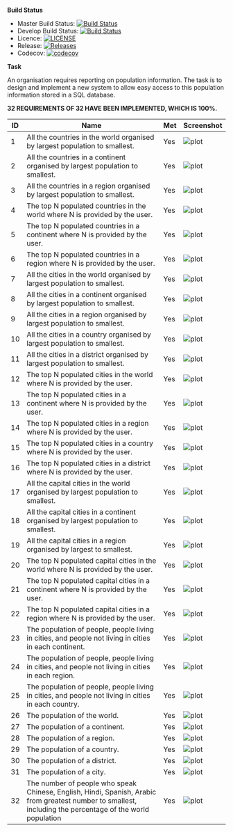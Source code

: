 __Build Status__
- Master Build Status: [![Build Status](https://travis-ci.com/AlexPintea/group.svg?branch=master)](https://travis-ci.com/AlexPintea/group)
- Develop Build Status: [![Build Status](https://travis-ci.com/AlexPintea/group.svg?branch=develop)](https://travis-ci.com/AlexPintea/group)
- Licence: [![LICENSE](https://img.shields.io/github/license/AlexPintea/group.svg?style=flat-square)](https://github.com/AlexPintea/group/blob/master/LICENSE)
- Release: [![Releases](https://img.shields.io/github/release/AlexPintea/group/all.svg?style=flat-square)](https://github.com/AlexPintea/group/releases)
- Codecov: [![codecov](https://codecov.io/gh/AlexPintea/group/branch/master/graph/badge.svg?token=U3KVR6PUQ7)](https://codecov.io/gh/AlexPintea/group)

__Task__

An organisation requires reporting on population information. The task is to design and implement a new system to allow easy access to this population information stored in a SQL database.


__32 REQUIREMENTS OF 32 HAVE BEEN IMPLEMENTED, WHICH IS 100%.__

|  ID  |                Name                                                                                                                                            |  Met  |   Screenshot                  |
|------|----------------------------------------------------------------------------------------------------------------------------------------------------------------|-------|-------------------------------|
|1     |All the countries in the world organised by largest population to smallest.                                                                                     |Yes    |![plot](./screenshots/1.png)   |         
|2     |All the countries in a continent organised by largest population to smallest.                                                                                   |Yes    |![plot](./screenshots/2.png)   |
|3     |All the countries in a region organised by largest population to smallest.                                                                                      |Yes    |![plot](./screenshots/3.png)   |
|4     |The top N populated countries in the world where N is provided by the user.                                                                                     |Yes    |![plot](./screenshots/4.png)   |
|5     |The top N populated countries in a continent where N is provided by the user.                                                                                   |Yes    |![plot](./screenshots/5.png)   |
|6     |The top N populated countries in a region where N is provided by the user.                                                                                      |Yes    |![plot](./screenshots/6.png)   |
|7     |All the cities in the world organised by largest population to smallest.                                                                                        |Yes    |![plot](./screenshots/7.png)   |
|8     |All the cities in a continent organised by largest population to smallest.                                                                                      |Yes    |![plot](./screenshots/8.png)   |
|9     |All the cities in a region organised by largest population to smallest.                                                                                         |Yes    |![plot](./screenshots/9.png)   |
|10    |All the cities in a country organised by largest population to smallest.                                                                                        |Yes    |![plot](./screenshots/10.png)  |
|11    |All the cities in a district organised by largest population to smallest.                                                                                       |Yes    |![plot](./screenshots/11.png)  |
|12    |The top N populated cities in the world where N is provided by the user.                                                                                        |Yes    |![plot](./screenshots/12.png)  |
|13    |The top N populated cities in a continent where N is provided by the user.                                                                                      |Yes    |![plot](./screenshots/13.png)  |
|14    |The top N populated cities in a region where N is provided by the user.                                                                                         |Yes    |![plot](./screenshots/14.png)  |
|15    |The top N populated cities in a country where N is provided by the user.                                                                                        |Yes    |![plot](./screenshots/15.png)  |
|16    |The top N populated cities in a district where N is provided by the user.                                                                                       |Yes    |![plot](./screenshots/16.png)  |
|17    |All the capital cities in the world organised by largest population to smallest.                                                                                |Yes    |![plot](./screenshots/17.png)  |
|18    |All the capital cities in a continent organised by largest population to smallest.                                                                              |Yes    |![plot](./screenshots/18.png)  |
|19    |All the capital cities in a region organised by largest to smallest.                                                                                            |Yes    |![plot](./screenshots/19.png)  |
|20    |The top N populated capital cities in the world where N is provided by the user.                                                                                |Yes    |![plot](./screenshots/20.png)  |
|21    |The top N populated capital cities in a continent where N is provided by the user.                                                                              |Yes    |![plot](./screenshots/21.png)  |
|22    |The top N populated capital cities in a region where N is provided by the user.                                                                                 |Yes    |![plot](./screenshots/22.png)  |
|23    |The population of people, people living in cities, and people not living in cities in each continent.                                                           |Yes    |![plot](./screenshots/23.png)  |
|24    |The population of people, people living in cities, and people not living in cities in each region.                                                              |Yes    |![plot](./screenshots/24.png)  |
|25    |The population of people, people living in cities, and people not living in cities in each country.                                                             |Yes    |![plot](./screenshots/25.png)  |
|26    |The population of the world.                                                                                                                                    |Yes    |![plot](./screenshots/26.png)  |
|27    |The population of a continent.                                                                                                                                  |Yes    |![plot](./screenshots/27.png)  |
|28    |The population of a region.                                                                                                                                     |Yes    |![plot](./screenshots/28.png)  |
|29    |The population of a country.                                                                                                                                    |Yes    |![plot](./screenshots/29.png)  |
|30    |The population of a district.                                                                                                                                   |Yes    |![plot](./screenshots/30.png)  |
|31    |The population of a city.                                                                                                                                       |Yes    |![plot](./screenshots/31.png)  |
|32    |The number of people who speak Chinese, English, Hindi, Spanish, Arabic from greatest number to smallest, including the percentage of the world population      |Yes    |![plot](./screenshots/32.png)  |

